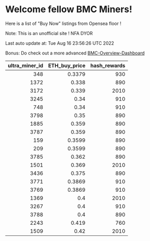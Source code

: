# Welcome fellow BMC Miners!
Here is a list of "Buy Now" listings from Opensea floor !

Note: This is an unofficial site ! NFA DYOR

Last auto update at: Tue Aug 16 23:56:26 UTC 2022

Bonus: Do check out a more advanced [BMC-Overview-Dashboard](https://dune.com/defifunk/BMC-Overview-Dashboard)


|   ultra_miner_id |   ETH_buy_price |   hash_rewards |
|-----------------:|----------------:|---------------:|
|              348 |          0.3379 |            930 |
|             1372 |          0.338  |            890 |
|             3172 |          0.339  |           2010 |
|             3245 |          0.34   |            910 |
|              748 |          0.34   |            910 |
|             3798 |          0.35   |            890 |
|             1885 |          0.359  |            890 |
|             3787 |          0.359  |            890 |
|              159 |          0.3599 |            890 |
|              209 |          0.3599 |            890 |
|             3785 |          0.362  |            890 |
|             1501 |          0.369  |           2010 |
|             3436 |          0.375  |            890 |
|             3771 |          0.3869 |            910 |
|             3769 |          0.3869 |            910 |
|             1369 |          0.4    |           2010 |
|             3267 |          0.4    |            910 |
|             3788 |          0.4    |            890 |
|             2243 |          0.419  |            760 |
|             1509 |          0.42   |           2010 |
